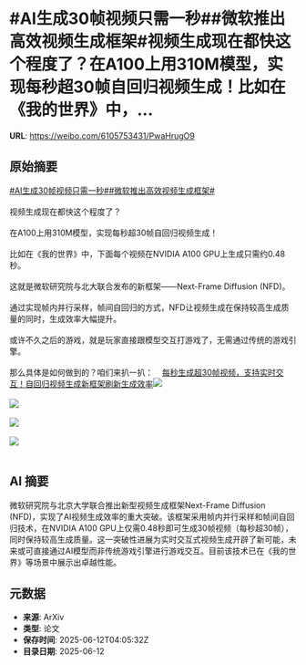 # #AI生成30帧视频只需一秒##微软推出高效视频生成框架#视频生成现在都快这个程度了？在A100上用310M模型，实现每秒超30帧自回归视频生成！比如在《我的世界》中，...

**URL**: https://weibo.com/6105753431/PwaHrugO9

## 原始摘要

<a href="https://m.weibo.cn/search?containerid=231522type%3D1%26t%3D10%26q%3D%23AI%E7%94%9F%E6%88%9030%E5%B8%A7%E8%A7%86%E9%A2%91%E5%8F%AA%E9%9C%80%E4%B8%80%E7%A7%92%23&amp;extparam=%23AI%E7%94%9F%E6%88%9030%E5%B8%A7%E8%A7%86%E9%A2%91%E5%8F%AA%E9%9C%80%E4%B8%80%E7%A7%92%23" data-hide=""><span class="surl-text">#AI生成30帧视频只需一秒#</span></a><a href="https://m.weibo.cn/search?containerid=231522type%3D1%26t%3D10%26q%3D%23%E5%BE%AE%E8%BD%AF%E6%8E%A8%E5%87%BA%E9%AB%98%E6%95%88%E8%A7%86%E9%A2%91%E7%94%9F%E6%88%90%E6%A1%86%E6%9E%B6%23&amp;extparam=%23%E5%BE%AE%E8%BD%AF%E6%8E%A8%E5%87%BA%E9%AB%98%E6%95%88%E8%A7%86%E9%A2%91%E7%94%9F%E6%88%90%E6%A1%86%E6%9E%B6%23" data-hide=""><span class="surl-text">#微软推出高效视频生成框架#</span></a><br><br>视频生成现在都快这个程度了？<br><br>在A100上用310M模型，实现每秒超30帧自回归视频生成！<br><br>比如在《我的世界》中，下面每个视频在NVIDIA A100 GPU上生成只需约0.48秒。<br><br>这就是微软研究院与北大联合发布的新框架——Next-Frame Diffusion (NFD)。<br><br>通过实现帧内并行采样，帧间自回归的方式，NFD让视频生成在保持较高生成质量的同时，生成效率大幅提升。<br><br>或许不久之后的游戏，就是玩家直接跟模型交互打游戏了，无需通过传统的游戏引擎。<br><br>那么具体是如何做到的？咱们来扒一扒：<a href="https://weibo.cn/sinaurl?u=https%3A%2F%2Fmp.weixin.qq.com%2Fs%2F1dEhcwTw6WcLcvmNoXJhEA" data-hide=""><span class="url-icon"><img style="width: 1rem;height: 1rem" src="https://h5.sinaimg.cn/upload/2015/09/25/3/timeline_card_small_web_default.png" referrerpolicy="no-referrer"></span><span class="surl-text">每秒生成超30帧视频，支持实时交互！自回归视频生成新框架刷新生成效率</span></a><img style="" src="https://tvax2.sinaimg.cn/large/006Fd7o3gy1i2cdlakd8ig30hs0ad4qq.gif" referrerpolicy="no-referrer"><br><br><img style="" src="https://tvax2.sinaimg.cn/large/006Fd7o3gy1i2cdlap5njg30hs0adnpe.gif" referrerpolicy="no-referrer"><br><br><img style="" src="https://tvax1.sinaimg.cn/large/006Fd7o3gy1i2cdlah2czg30hs0adqv5.gif" referrerpolicy="no-referrer"><br><br><img style="" src="https://tvax4.sinaimg.cn/large/006Fd7o3gy1i2cdmiblkag30hs0adb29.gif" referrerpolicy="no-referrer"><br><br>

## AI 摘要

微软研究院与北京大学联合推出新型视频生成框架Next-Frame Diffusion (NFD)，实现了AI视频生成效率的重大突破。该框架采用帧内并行采样和帧间自回归技术，在NVIDIA A100 GPU上仅需0.48秒即可生成30帧视频（每秒超30帧），同时保持较高生成质量。这一突破性进展为实时交互式视频生成开辟了新可能，未来或可直接通过AI模型而非传统游戏引擎进行游戏交互。目前该技术已在《我的世界》等场景中展示出卓越性能。

## 元数据

- **来源**: ArXiv
- **类型**: 论文
- **保存时间**: 2025-06-12T04:05:32Z
- **目录日期**: 2025-06-12
